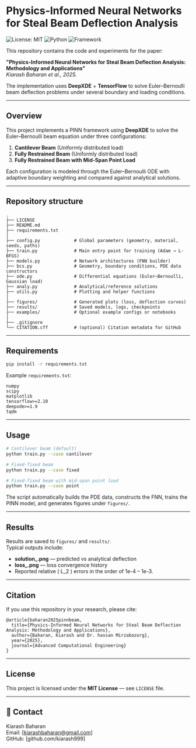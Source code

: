 # Physics-Informed Neural Networks for Steal Beam Deflection Analysis

![License: MIT](https://img.shields.io/badge/License-MIT-yellow.svg)
![Python](https://img.shields.io/badge/python-3.8%2B-blue)
![Framework](https://img.shields.io/badge/DeepXDE--TensorFlow-orange)

This repository contains the code and experiments for the paper:

**"Physics-Informed Neural Networks for Steal Beam Deflection Analysis: Methodology and Applications"**  
*Kiarash Baharan et al., 2025.*

The implementation uses **DeepXDE** + **TensorFlow** to solve Euler–Bernoulli beam deflection problems under several boundary and loading conditions.

---

## Overview

This project implements a PINN framework using **DeepXDE** to solve the Euler–Bernoulli beam equation under three configurations:

1. **Cantilever Beam** (Uniformly distributed load)  
2. **Fully Restrained Beam** (Uniformly distributed load)  
3. **Fully Restrained Beam with Mid-Span Point Load**

Each configuration is modeled through the Euler–Bernoulli ODE with adaptive boundary weighting and compared against analytical solutions.

---

## Repository structure

```
.
├── LICENSE
├── README.md
├── requirements.txt
│
├── config.py             # Global parameters (geometry, material, seeds, paths)
├── train.py              # Main entry point for training (Adam → L-BFGS)
├── models.py             # Network architectures (FNN builder)
├── bcs.py                # Geometry, boundary conditions, PDE data constructors
├── ode.py                # Differential equations (Euler–Bernoulli, Gaussian load)
├── analy.py              # Analytical/reference solutions
├── utils.py              # Plotting and helper functions
│
├── figures/              # Generated plots (loss, deflection curves)
├── results/              # Saved models, logs, checkpoints
├── examples/             # Optional example configs or notebooks
│
├── .gitignore
└── CITATION.cff          # (optional) Citation metadata for GitHub
```

---

## Requirements

```bash
pip install -r requirements.txt
```

Example `requirements.txt`:

```
numpy
scipy
matplotlib
tensorflow>=2.10
deepxde>=1.9
tqdm
```

---

## Usage

```bash
# Cantilever beam (default)
python train.py --case cantilever

# Fixed-fixed beam
python train.py --case fixed

# Fixed-fixed beam with mid-span point load
python train.py --case point
```

The script automatically builds the PDE data, constructs the FNN, trains the PINN model, and generates figures under `figures/`.

---

## Results

Results are saved to `figures/` and `results/`.  
Typical outputs include:

- **solution\_<case>.png** — predicted vs analytical deflection  
- **loss\_<case>.png** — loss convergence history  
- Reported relative \( L_2 \) errors in the order of 1e-4 – 1e-3.

---

## Citation

If you use this repository in your research, please cite:

```
@article{baharan2025pinnbeam,
  title={Physics-Informed Neural Networks for Steal Beam Deflection Analysis: Methodology and Applications},
  author={Baharan, Kiarash and Dr. hassan Mirzabozorg},
  year={2025},
  journal={Advanced Computational Engineering}
}
```

---

## License

This project is licensed under the **MIT License** — see `LICENSE` file.

---

## 👤 Contact

Kiarash Baharan  
Email: [kiarashbaharan@gmail.com]  
GitHub: [github.com/kiarash999]
